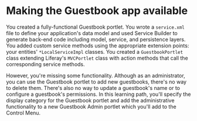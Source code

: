 # Making the Guestbook app available [](id=making-the-guestbook-app-available)

You created a fully-functional Guestbook portlet. You wrote a 
`service.xml` file to define your application's data model and used Service 
Builder to generate back-end code including model, service, and persistence 
layers. You added custom service methods using the appropriate extension 
points: your entities' `*LocalServiceImpl` classes. You created a
`GuestbookPortlet` class extending Liferay's `MVCPortlet` class with action
methods that call the corresponding service methods. 

However, you're missing some functionality. Although as an administrator, you
can use the Guestbook portlet to add new guestbooks, there's no way to delete 
them. There's also no way to update a guestbook's name or to configure a 
guestbook's permissions. In this learning path, you'll specify the display 
category for the Guestbook portlet and add the administrative functionality to 
a new Guestbook Admin portlet which you'll add to the Control Menu. 
